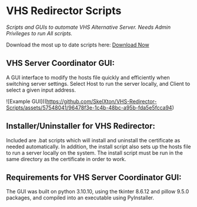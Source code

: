 # VHS Redirector Scripts
_Scripts and GUIs to automate VHS Alternative Server. Needs Admin Privileges to run All scripts._

Download the most up to date scripts here: [Download Now](https://github.com/SkelXton/VHS-Redirector-Scripts/releases/download/v1.1/VHS_Server_Coordinator.exe)

**VHS Server Coordinator GUI:**
-------------------------------
A GUI interface to modify the hosts file quickly and efficiently when switching server settings. Select Host to run the server locally, and Client to select a given input address. 

![Example GUI]((https://github.com/SkelXton/VHS-Redirector-Scripts/assets/57548041/96478f3e-1c4b-48bc-a95b-fda5e5fcca94)


**Installer/Uninstaller for VHS Redirector:**
-------------------------------
Included are .bat scripts which will install and uninstall the certificate as needed automatically. In addition, the install script also sets up the hosts file to run a server locally on the system.
The install script must be run in the same directory as the certificate in order to work.

**Requirements for VHS Server Coordinator GUI:**
-------------------------------
The GUI was built on python 3.10.10, using the tkinter 8.6.12 and pillow 9.5.0 packages, and compiled into an executable using PyInstaller.
